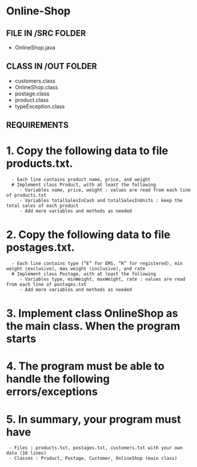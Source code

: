 # Online-Shop

## FILE IN /SRC FOLDER
- OnlineShop.java

## CLASS IN /OUT FOLDER
- customers.class
- OnlineShop.class
- postage.class
- product.class
- typeException.class

 ## REQUIREMENTS
# 1. Copy the following data to file products.txt. 
      - Each line contains product name, price, and weight
      # Implement class Product, with at least the following
         - Variables name, price, weight : values are read from each line of products.txt
         - Variables totalSalesInCash and totalSalesInUnits : keep the total sales of each product
         - Add more variables and methods as needed 
  
# 2. Copy the following data to file postages.txt. 
      - Each line contains type (“E” for EMS, “R” for registered), min weight (exclusive), max weight (inclusive), and rate
      # Implement class Postage, with at least the following
         - Variables type, minWeight, maxWeight, rate : values are read from each line of postages.txt
         - Add more variables and methods as needed
         
# 3. Implement class OnlineShop as the main class. When the program starts

# 4. The program must be able to handle the following errors/exceptions

# 5. In summary, your program must have
     - Files : products.txt, postages.txt, customers.txt with your own data (10 lines)
     - Classes : Product, Postage, Customer, OnlineShop (main class)
